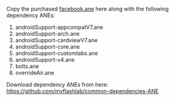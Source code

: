 Copy the purchased [facebook.ane](https://www.myflashlabs.com/product/facebook-ane-adobe-air-native-extension/) here along with the following dependency ANEs:

1. androidSupport-appcompatV7.ane
1. androidSupport-arch.ane
1. androidSupport-cardviewV7.ane
1. androidSupport-core.ane
1. androidSupport-customtabs.ane
1. androidSupport-v4.ane
1. bolts.ane
1. overrideAir.ane

Download dependency ANEs from here: https://github.com/myflashlab/common-dependencies-ANE